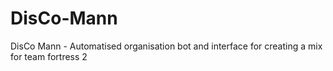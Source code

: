 # DisCo-Mann
DisCo Mann - Automatised organisation bot and interface for creating a mix for team fortress 2
